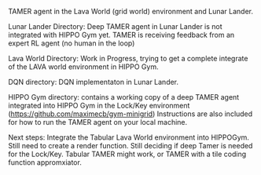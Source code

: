 TAMER agent in the Lava World (grid world) environment and Lunar Lander.

Lunar Lander Directory: Deep TAMER agent in Lunar Lander is not integrated with HIPPO Gym yet. TAMER is receiving feedback from an expert RL agent (no human in the loop)

Lava World Directory: Work in Progress, trying to get a complete integrate of the LAVA world environment in HIPPO Gym. 

DQN directory: DQN implementaton in Lunar Lander. 

HIPPO Gym directory: contains a working copy of a deep TAMER agent integrated into HIPPO Gym in the Lock/Key environment (https://github.com/maximecb/gym-minigrid)
Instructions are also included for how to run the TAMER agent on your local machine. 

Next steps:
Integrate the Tabular Lava World environment into HIPPOGym. Still need to create a render function.
Still deciding if deep Tamer is needed for the Lock/Key. Tabular TAMER might work, or TAMER with a tile coding function appromxiator. 
